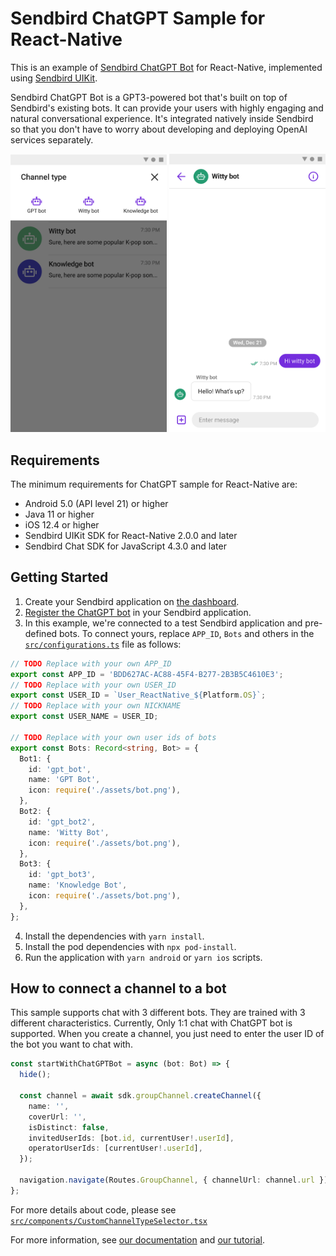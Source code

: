 # Sendbird ChatGPT Sample for React-Native

This is an example of [Sendbird ChatGPT Bot](https://sendbird.com/docs/chat/v3/platform-api/bot/bot-overview#1-overview) for React-Native, implemented using [Sendbird UIKit](https://sendbird.com/docs/uikit/v3/react-native/overview).

<p>
Sendbird ChatGPT Bot is a GPT3-powered bot that's built on top of Sendbird's existing bots. It can provide your users with highly engaging and natural conversational experience. It's integrated natively inside Sendbird so that you don't have to worry about developing and deploying OpenAI services separately.

</p>

<p align="center">
  <img
    src="./channel_type.png"
    width="250"
  />
  <img
    src="./channel.png"
    width="250"
  />
</p>

## Requirements

The minimum requirements for ChatGPT sample for React-Native are:

- Android 5.0 (API level 21) or higher
- Java 11 or higher
- iOS 12.4 or higher
- Sendbird UIKit SDK for React-Native 2.0.0 and later
- Sendbird Chat SDK for JavaScript 4.3.0 and later

## Getting Started

1. Create your Sendbird application on [the dashboard](https://dashboard.sendbird.com/auth/signup).
2. [Register the ChatGPT bot](https://sendbird.com/developer/tutorials/chatgpt-integration-build-a-chatgpt-powered-chatbot-part-1) in your Sendbird application.
3. In this example, we're connected to a test Sendbird application and pre-defined bots. To connect yours, replace `APP_ID`, `Bots` and others in the [`src/configurations.ts`](src/configurations.ts) file as follows:

```ts
// TODO Replace with your own APP_ID
export const APP_ID = 'BDD627AC-AC88-45F4-B277-2B3B5C4610E3';
// TODO Replace with your own USER_ID
export const USER_ID = `User_ReactNative_${Platform.OS}`;
// TODO Replace with your own NICKNAME
export const USER_NAME = USER_ID;

// TODO Replace with your own user ids of bots
export const Bots: Record<string, Bot> = {
  Bot1: {
    id: 'gpt_bot',
    name: 'GPT Bot',
    icon: require('./assets/bot.png'),
  },
  Bot2: {
    id: 'gpt_bot2',
    name: 'Witty Bot',
    icon: require('./assets/bot.png'),
  },
  Bot3: {
    id: 'gpt_bot3',
    name: 'Knowledge Bot',
    icon: require('./assets/bot.png'),
  },
};
```

4. Install the dependencies with `yarn install`.
5. Install the pod dependencies with `npx pod-install`.
6. Run the application with `yarn android` or `yarn ios` scripts.

## How to connect a channel to a bot

This sample supports chat with 3 different bots. They are trained with 3 different characteristics.
Currently, Only 1:1 chat with ChatGPT bot is supported. When you create a channel, you just need to enter the user ID of the bot you want to chat with.

```ts
const startWithChatGPTBot = async (bot: Bot) => {
  hide();

  const channel = await sdk.groupChannel.createChannel({
    name: '',
    coverUrl: '',
    isDistinct: false,
    invitedUserIds: [bot.id, currentUser!.userId],
    operatorUserIds: [currentUser!.userId],
  });

  navigation.navigate(Routes.GroupChannel, { channelUrl: channel.url });
};
```

For more details about code, please see [`src/components/CustomChannelTypeSelector.tsx`](src/components/CustomChannelTypeSelector.tsx#L28-L40)

For more information, see [our documentation](https://sendbird.com/docs/chat/v3/platform-api/bot/bot-overview#1-overview) and [our tutorial](https://sendbird.com/developer/tutorials/chatgpt-integration-build-a-chatgpt-powered-chatbot-part-1).
